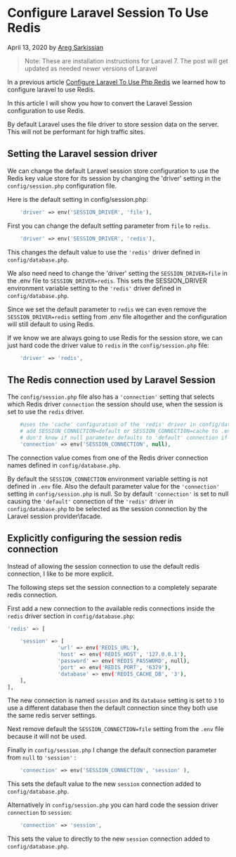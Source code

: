 # Configure Laravel Session To Use Redis

April 13, 2020 by [Areg Sarkissian](https://aregsar.com/about)

> Note: These are installation instructions for Laravel 7. The post will get updated as needed newer versions of Laravel 

In a previous article [Configure Laravel To Use Php Redis](https://aregsar.com/blog/2020/configure-laravel-to-use-php-redis) we learned how to configure laravel to use Redis.

In this article I will show you how to convert the Laravel Session configuration to use Redis.

By default Laravel uses the file driver to store session data on the server. This will not be performant for high traffic sites.

## Setting the Laravel session driver

We can change the default Laravel session store configuration to use the Redis key value store for its session by changing the 'driver' setting in the `config/session.php` configuration file.

Here is the default setting in config/session.php:

```php
    'driver' => env('SESSION_DRIVER', 'file'),
```

First you can change the default setting parameter from `file` to `redis`.

```php
    'driver' => env('SESSION_DRIVER', 'redis'),
```

This changes the default value to use the `'redis'` driver defined in `config/database.php`.

We also need need to change the 'driver' setting the `SESSION_DRIVER=file` in the .env file to `SESSION_DRIVER=redis`. This sets the SESSION_DRIVER environment variable setting to the `'redis'` driver defined in `config/database.php`.

Since we set the default parameter to `redis` we can even remove the `SESSION_DRIVER=redis` setting from .env file altogether and the configuration will still default to using Redis.

If we know we are always going to use Redis for the session store, we can just hard code the driver value to `redis` in the `config/session.php` file:

```php
    'driver' => 'redis',
```

## The Redis connection used by Laravel Session

The `config/session.php` file also has a `'connection'` setting that selects which Redis driver `connection` the session should use, when the session is set to use the `redis` driver.

```php
    #uses the 'cache' configuration of the 'redis' driver in config/database.php
    # add SESSION_CONNECTION=default or SESSION_CONNECTION=cache to .env
    # don't know if null parameter defaults to 'default' connection if SESSION_CONNECTION is not specified
    'connection' => env('SESSION_CONNECTION', null),
```

The connection value comes from one of the Redis driver connection names defined in `config/database.php`.

By default the `SESSION_CONNECTION` environment variable setting is not defined in `.env` file. Also the default parameter value for the `'connection'` setting in `config/session.php` is null. So by default `'connection'` is set to null causing the `'default'` connection of the `'redis'` driver in `config/database.php` to be selected as the session connection by the Laravel session provider\facade.

## Explicitly configuring the session redis connection

Instead of allowing the session connection to use the default redis connection, I like to be more explicit.

The following steps set the session connection to a completely separate redis connection.

First add a new connection to the available redis connections inside the `redis` driver section in `config/database.php`:

```bash
'redis' => [

    'session' => [
                'url' => env('REDIS_URL'),
                'host' => env('REDIS_HOST', '127.0.0.1'),
                'password' => env('REDIS_PASSWORD', null),
                'port' => env('REDIS_PORT', '6379'),
                'database' => env('REDIS_CACHE_DB', '3'),
    ],
],
```

The new connection is named `session` and its `database` setting is set to `3` to use a different database then the default connection since they both use the same redis server settings.

Next remove default the `SESSION_CONNECTION=file` setting from the `.env` file because it will not be used.

Finally in `config/session.php` I change the default connection parameter from `null` to `'session'` :

```php
    'connection' => env('SESSION_CONNECTION', 'session' ),
```

This sets the default value to the new `session` connection added to `config/database.php`.

Alternatively in `config/session.php` you can hard code the session driver `connection` to `session`:

```php
    'connection' => 'session',
```

This sets the value to directly to the new `session` connection added to `config/database.php`.

